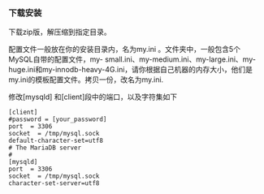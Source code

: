 ### 下载安装
下载zip版，解压缩到指定目录。


配置文件一般放在你的安装目录内，名为my.ini 。文件夹中，一般包含5个MySQL自带的配置文件，my- small.ini、my-medium.ini、my-large.ini、my-huge.ini和my-innodb-heavy-4G.ini，请你根据自己机器的内存大小，他们是my.ini的模板配置文件。拷贝一份，改名为my.ini.

修改[mysqld] 和[client]段中的端口，以及字符集如下  
```
[client]  
#password = [your_password]  
port  = 3306  
socket  = /tmp/mysql.sock  
default-character-set=utf8   
# The MariaDB server  
#  
[mysqld]  
port  = 3306  
socket  = /tmp/mysql.sock  
character-set-server=utf8 
```

